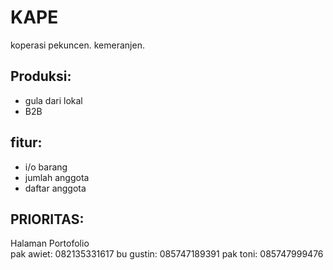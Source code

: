 # KAPE
koperasi pekuncen. kemeranjen. <br>
## Produksi:
- gula dari lokal
- B2B
## fitur:
- i/o barang
- jumlah anggota
- daftar anggota
## PRIORITAS:
Halaman Portofolio
<br>
pak awiet: 082135331617
bu gustin: 085747189391 
pak toni: 085747999476